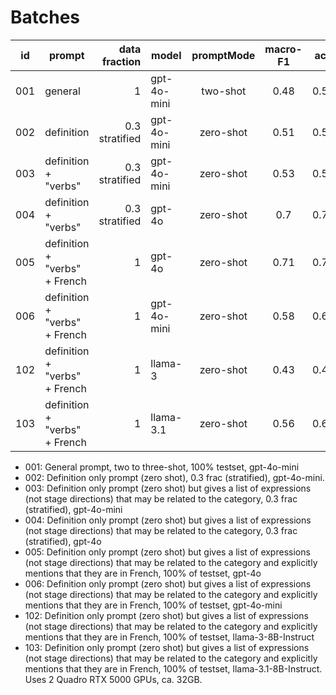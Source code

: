 # Batches

| id  | prompt                        |      data fraction | model       |  promptMode  | macro-F1 | acc  |
|-----|-------------------------------|-------------------:|-------------|:------------:|:--------:|:----:|
| 001 | general                       |                  1 | gpt-4o-mini |   two-shot   |   0.48   | 0.52 |
| 002 | definition                    | 0.3<br/>stratified | gpt-4o-mini |  zero-shot   |   0.51   | 0.57 |
| 003 | definition + "verbs"          | 0.3<br/>stratified | gpt-4o-mini |  zero-shot   |   0.53   | 0.57 |
| 004 | definition + "verbs"          | 0.3<br/>stratified | gpt-4o      |  zero-shot   |   0.7    | 0.72 |
| 005 | definition + "verbs" + French |                  1 | gpt-4o      |  zero-shot   |   0.71   | 0.73 |
| 006 | definition + "verbs" + French |                  1 | gpt-4o-mini |  zero-shot   |   0.58   | 0.61 |
| 102 | definition + "verbs" + French |                  1 | llama-3     |  zero-shot   |   0.43   | 0.49 |
| 103 | definition + "verbs" + French |                  1 | llama-3.1   |  zero-shot   |   0.56   | 0.61 |


- 001: General prompt, two to three-shot, 100% testset, gpt-4o-mini
- 002: Definition only prompt (zero shot), 0.3 frac (stratified), gpt-4o-mini.
- 003: Definition only prompt (zero shot) but gives a list of expressions (not stage directions) that may be related to the category, 0.3 frac (stratified), gpt-4o-mini
- 004: Definition only prompt (zero shot) but gives a list of expressions (not stage directions) that may be related to the category, 0.3 frac (stratified), gpt-4o
- 005: Definition only prompt (zero shot) but gives a list of expressions (not stage directions) that may be related to the category and explicitly mentions that they are in French, 100% of testset, gpt-4o
- 006: Definition only prompt (zero shot) but gives a list of expressions (not stage directions) that may be related to the category and explicitly mentions that they are in French, 100% of testset, gpt-4o-mini
- 102: Definition only prompt (zero shot) but gives a list of expressions (not stage directions) that may be related to the category and explicitly mentions that they are in French, 100% of testset, llama-3-8B-Instruct
- 103: Definition only prompt (zero shot) but gives a list of expressions (not stage directions) that may be related to the category and explicitly mentions that they are in French, 100% of testset, llama-3.1-8B-Instruct. Uses 2 Quadro RTX 5000 GPUs, ca. 32GB.


